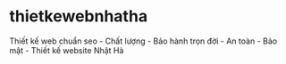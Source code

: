 # thietkewebnhatha
Thiết kế web chuẩn seo - Chất lượng - Bảo hành trọn đời - An toàn - Bảo mật - Thiết kế website Nhật Hà

